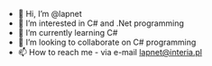 - 👋 Hi, I’m @lapnet
- 👀 I’m interested in C# and .Net programming
- 🌱 I’m currently learning C#
- 💞️ I’m looking to collaborate on C# programming
- 📫 How to reach me - via e-mail lapnet@interia.pl

<!---
lapnetpl/lapnetpl is a ✨ special ✨ repository because its `README.md` (this file) appears on your GitHub profile.
You can click the Preview link to take a look at your changes.
--->
